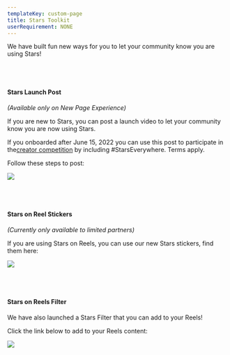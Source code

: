```yaml
---
templateKey: custom-page
title: Stars Toolkit
userRequirement: NONE
---
```

<div class="stars-toolkit">

We have built fun new ways for you to let your community know you are using Stars!

#### **<br><br><br>Stars Launch Post**

*(Available only on New Page Experience)*

If you are new to Stars, you can post a launch video to let your community know you are now using Stars.

If you onboarded after June 15, 2022 you can use this post to participate in the<a href="https://starsfest2022.fnvirtual.app/creator-competition" target="_blank">creator competition</a> by including #StarsEverywhere. Terms apply.

Follow these steps to post:

![](/img/sf22-fnv-toolkit-launchpost_v2.png)

#### **<br><br><br>Stars on Reel Stickers**

*(Currently only available to limited partners)*

If you are using Stars on Reels, you can use our new Stars stickers, find them here: <br>

![](/img/sf22-fnv-toolkit-stickers_v2.png)

#### **<br><br><br>Stars on Reels Filter**  

We have also launched a Stars Filter that you can add to your Reels!

Click the link below to add to your Reels content:<br>

<div class="gif-row">
<div>

![](https://fntech.sfo2.cdn.digitaloceanspaces.com/fb_starsfest/Viewer.gif)

</div>
<div>   
</div>
</div>

<div>